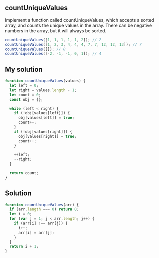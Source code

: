 ## countUniqueValues

Implement a function called countUniqueValues, which accepts a sorted array, and counts the unique values in the array. There can be negative numbers in the array, but it will always be sorted.

```js
countUniqueValues([1, 1, 1, 1, 1, 2]); // 2
countUniqueValues([1, 2, 3, 4, 4, 4, 7, 7, 12, 12, 13]); // 7
countUniqueValues([]); // 0
countUniqueValues([-2, -1, -1, 0, 1]); // 4
```

## My solution

```js
function countUniqueValues(values) {
  let left = 0;
  let right = values.length - 1;
  let count = 0;
  const obj = {};

  while (left < right) {
    if (!obj[values[left]]) {
      obj[values[left]] = true;
      count++;
    }
    if (!obj[values[right]]) {
      obj[values[right]] = true;
      count++;
    }

    ++left;
    --right;
  }

  return count;
}
```

## Solution

```js
function countUniqueValues(arr) {
  if (arr.length === 0) return 0;
  let i = 0;
  for (var j = 1; j < arr.length; j++) {
    if (arr[i] !== arr[j]) {
      i++;
      arr[i] = arr[j];
    }
  }
  return i + 1;
}
```
